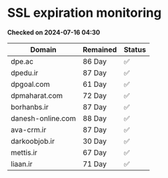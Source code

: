 # SSL expiration monitoring

**Checked on 2024-07-16 04:30**

| Domain | Remained | Status       |
|--------|----------|--------------|
| dpe.ac     | 86 Day   | ✅ |
| dpedu.ir     | 87 Day   | ✅ |
| dpgoal.com     | 61 Day   | ✅ |
| dpmaharat.com     | 72 Day   | ✅ |
| borhanbs.ir     | 87 Day   | ✅ |
| danesh-online.com     | 88 Day   | ✅ |
| ava-crm.ir     | 87 Day   | ✅ |
| darkoobjob.ir     | 30 Day   | ✅ |
| mettis.ir     | 67 Day   | ✅ |
| liaan.ir     | 71 Day   | ✅ |
